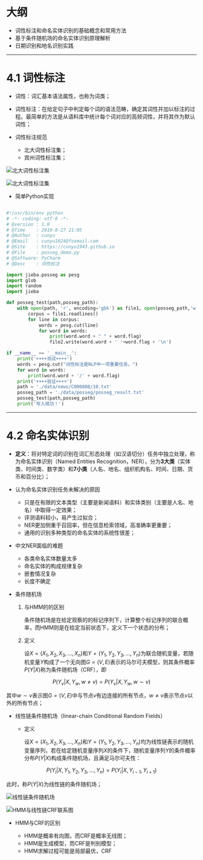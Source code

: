 # 大纲

- 词性标注和命名实体识别的基础概念和常用方法
- 基于条件随机场的命名实体识别原理解析
- 日期识别和地名识别实践

---

# 4.1 词性标注

- 词性：词汇基本语法属性，也称为词类；

- 词性标注：在给定句子中判定每个词的语法范畴，确定其词性并加以标注的过程。最简单的方法是从语料库中统计每个词对应的高频词性，并将其作为默认词性；

- 词性标注规范

	- 北大词性标注集；
	- 宾州词性标注集；

![北大词性标注集](https://i.loli.net/2019/08/27/LQa2YqMGbN58TIs.png)

![北大词性标注集](https://i.loli.net/2019/08/27/2U3ILZXxNTybcPV.png)

- 简单Python实现

```python

#!/usr/bin/env python
# -*- coding: utf-8 -*-
# @version : 1.0
# @Time    : 2019-8-27 21:05
# @Author  : cunyu
# @Email   : cunyu1024@foxmail.com
# @Site    : https://cunyu1943.github.io
# @File    : posseg_demo.py
# @Software: PyCharm
# @Desc    : 词性标注

import jieba.posseg as pesg
import glob
import random
import jieba

def posseg_test(path,posseg_path):
    with open(path, 'r', encoding='gbk') as file1, open(posseg_path,'w',encoding='utf-8') as file2:
        corpus = file1.readlines()
        for line in corpus:
            words = pesg.cut(line)
            for word in words:
                print(word.word + " " + word.flag)
                file2.write(word.word + ' '+word.flag + '\n')

if __name__ == '__main__':
    print('++++测试++++')
    words = pesg.cut("词性标注是NLP中一项重要任务。")
    for word in words:
        print(word.word + '/' + word.flag)
    print('++++验证++++')
    path = './data/news/C000008/10.txt'
    posseg_path = './data/posseg/posseg_result.txt'
    posseg_test(path,posseg_path)
    print('写入成功！')
```

---

# 4.2 命名实体识别

- **定义**：将对特定词的识别在词汇形态处理（如汉语切分）任务中独立处理，称为命名实体识别（Named Entities Recognition，NER），分为**3大类**（实体类、时间类、数字类）和**7小类**（人名、地名、组织机构名、时间、日期、货币和百分比）；

- 认为命名实体识别任务未解决的原因

	- 只是在有限的文本类型（主要是新闻语料）和实体类别（主要是人名、地名）中取得一定效果；
	- 评测语料较小，易产生过拟合；
	- NER更加侧重于召回率，但在信息检索领域，高准确率更重要；
	- 通用的识别多种类型的命名实体的系统性很差；

- 中文NER面临的难题

	- 各类命名实体数量太多
	- 命名实体的构成规律复杂
	- 嵌套情况复杂
	- 长度不确定

- 条件随机场

	1. 与HMM的的区别		

		条件随机场是在给定观察的的标记序列下，计算整个标记序列的联合概率，而HMM则是在给定当前状态下，定义下一个状态的分布；

	2. 定义

		设$X=(X_1,X_2,X_3,…,X_n)$和$Y=(Y_1,Y_2,Y_3,…,Y_n)$为联合随机变量，若随机变量$Y$构成了一个无向图$G=(V,E)$表示的马尔可夫模型，则其条件概率$P(Y|X)$称为条件随机场（CRF），即

$$P(Y_v|X,Y_w,w \not= v)=P(Y_v|X,Y_w,w \sim v)$$

其中$w \sim v$表示图$G=(V,E)$中与节点$v$有边连接的所有节点，$w \not= v$表示节点$v$以外的所有节点；

- 线性链条件随机场（linear-chain Conditional Random Fields）

	- 定义

		设$X=(X_1,X_2,X_3,…,X_n)$和$Y=(Y_1,Y_2,Y_3,…,Y_n)$均为线性链表示的随机变量序列，若在给定随机变量序列$X$的条件下，随机变量序列$Y$的条件概率分布$P(Y|X)$构成条件随机场，且满足马尔可夫性：

$$P(Y_i|X,Y_1,Y_2,Y_3,…,Y_n)=P(Y_i|X,Y_{i-1},Y_{i+1})$$

此时，称$P(Y|X)$为线性链的条件随机场；

![线性链条件随机场](https://i.loli.net/2019/08/28/m5nVYWgbwADlzta.png)

![HMM与线性链CRF联系图](https://i.loli.net/2019/08/28/7Zg4LBIFXxJVljp.png)

- HMM与CRF的区别

	- HMM是概率有向图，而CRF是概率无线图；
	- HMM是生成模型，而CRF是判别模型；
	- HMM求解过程可能是局部最优，CRF


